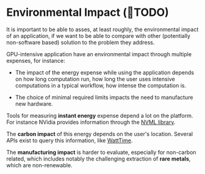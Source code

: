 Environmental Impact (<span class="bullet">🔴</span>TODO)
====================

It is important to be able to asses, at least roughly, the environmental impact of an application, if we want to be able to compare with other (potentially non-software based) solution to the problem they address.

GPU-intensive application have an environmental impact through multiple expenses, for instance:

 - The impact of the energy expense while using the application depends on how long computation run, how long the user uses intensive computations in a typical workflow, how intense the computation is.

 - The choice of minimal required limits impacts the need to manufacture new hardware.

Tools for measuring **instant energy** expense depend a lot on the platform. For instance NVidia provides information through the [NVML library](https://developer.nvidia.com/nvidia-management-library-nvml).

The **carbon impact** of this energy depends on the user's location. Several APIs exist to query this information, like [WattTime](https://www.watttime.org/api-documentation).

The **manufacturing impact** is harder to evaluate, especially for non-carbon related, which includes notably the challenging extraction of **rare metals**, which are non-renewable.
